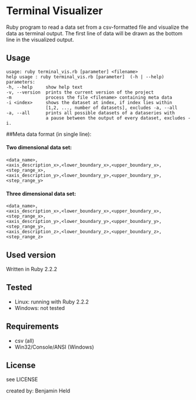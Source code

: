 # Terminal Visualizer
Ruby program to read a data set from a csv-formatted file and visualize
the data as terminal output. The first line of data will be drawn as the
bottom line in the visualized output.

## Usage
```
usage: ruby terminal_vis.rb [parameter] <filename>
help usage : ruby terminal_vis.rb [parameter]  (-h | --help)
parameters:
-h, --help     show help text
-v, --version  prints the current version of the project
-m             process the file <filename> containing meta data
-i <index>     shows the dataset at index, if index lies within
               [1,2, ..., number of datasets], excludes -a, --all
-a, --all      prints all possible datasets of a dataseries with
               a pause between the output of every dataset, excludes -i.
```

##Meta data format (in single line):
#### Two dimensional data set:
```
<data_name>,
<axis_description_x>,<lower_boundary_x>,<upper_boundary_x>,<step_range_x>,
<axis_description_y>,<lower_boundary_y>,<upper_boundary_y>,<step_range_y>
```

#### Three dimensional data set:
```
<data_name>,
<axis_description_x>,<lower_boundary_x>,<upper_boundary_x>,<step_range_x>,
<axis_description_y>,<lower_boundary_y>,<upper_boundary_y>,<step_range_y>,
<axis_description_z>,<lower_boundary_z>,<upper_boundary_z>,<step_range_z>
```

## Used version
Written in Ruby 2.2.2

## Tested
* Linux: running with Ruby 2.2.2
* Windows: not tested

## Requirements
* csv (all)
* Win32/Console/ANSI (Windows)

## License
see LICENSE

created by: Benjamin Held
